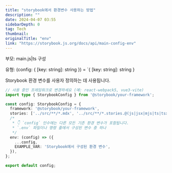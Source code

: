 ```yaml
---
title: "storybook에서 환경변수 사용하는 방법"
description: ""
date: 2024-04-07 03:55
sidebarDepth: 0
tag: Tech
thumbnail: 
originalTitle: "env"
link: "https://storybook.js.org/docs/api/main-config-env"
---
```



부모: main.js|ts 구성

유형: (config: { [key: string]: string }) = `{ [key: string]: string }

Storybook 환경 변수를 사용자 정의하는 데 사용됩니다.

```typescript
// 사용 중인 프레임워크로 변경하세요 (예: react-webpack5, vue3-vite)
import type { StorybookConfig } from '@storybook/your-framework';

const config: StorybookConfig = {
  framework: '@storybook/your-framework',
  stories: ['../src/**/*.mdx', '../src/**/*.stories.@(js|jsx|mjs|ts|tsx)'],
  /*
   * 👇 `config` 인수에는 다른 모든 기존 환경 변수가 포함됩니다.
   * `.env` 파일이나 명령 줄에서 구성된 변수 중 하나
   */
  env: (config) => ({
    ...config,
    EXAMPLE_VAR: 'Storybook에서 구성된 환경 변수',
  }),
};

export default config;
```